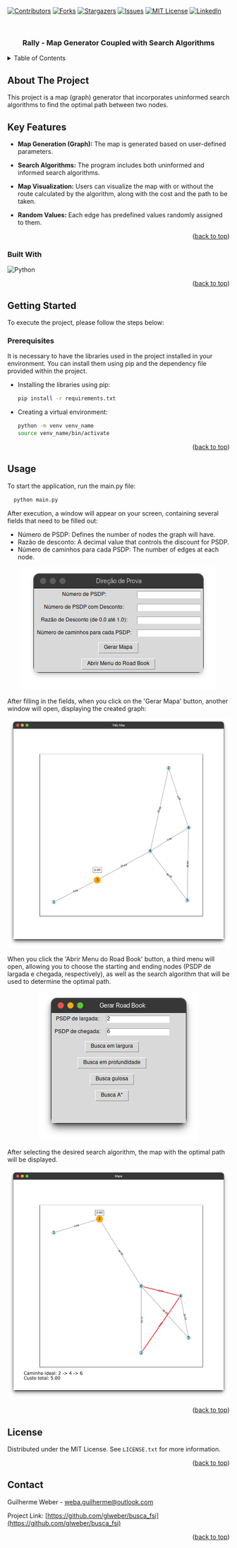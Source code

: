 <!-- Improved compatibility of back to top link: See: https://github.com/glweber/busca_fsi/pull/73 -->
<a name="readme-top"></a>
<!--
*** Thanks for checking out the busca_fsi. If you have a suggestion
*** that would make this better, please fork the repo and create a pull request
*** or simply open an issue with the tag "enhancement".
*** Don't forget to give the project a star!
*** Thanks again! Now go create something AMAZING! :D
-->



<!-- PROJECT SHIELDS -->
<!--
*** I'm using markdown "reference style" links for readability.
*** Reference links are enclosed in brackets [ ] instead of parentheses ( ).
*** See the bottom of this document for the declaration of the reference variables
*** for contributors-url, forks-url, etc. This is an optional, concise syntax you may use.
*** https://www.markdownguide.org/basic-syntax/#reference-style-links
-->
[![Contributors][contributors-shield]][contributors-url]
[![Forks][forks-shield]][forks-url]
[![Stargazers][stars-shield]][stars-url]
[![Issues][issues-shield]][issues-url]
[![MIT License][license-shield]][license-url]
[![LinkedIn][linkedin-shield]][linkedin-url]



<!-- PROJECT LOGO -->
<br />
<div align="center">


<h3 align="center">Rally - Map Generator Coupled with Search Algorithms</h3>

</div>

<!-- TABLE OF CONTENTS -->
<details>
  <summary>Table of Contents</summary>
  <ol>
    <li>
      <a href="#about-the-project">About The Project</a>
      <ul>
        <li><a href="#built-with">Built With</a></li>
      </ul>
    </li>
    <li>
      <a href="#getting-started">Getting Started</a>
      <ul>
        <li><a href="#prerequisites">Prerequisites</a></li>
      </ul>
    </li>
    <li><a href="#usage">Usage</a></li>
    <li><a href="#license">License</a></li>
    <li><a href="#contact">Contact</a></li>
  </ol>
</details>



<!-- ABOUT THE PROJECT -->

## About The Project

This project is a map (graph) generator that incorporates uninformed search algorithms to find the optimal path between
two nodes.

## Key Features

- **Map Generation (Graph):** The map is generated based on user-defined parameters.

- **Search Algorithms:** The program includes both uninformed and informed search algorithms.

- **Map Visualization:** Users can visualize the map with or without the route calculated by the algorithm, along with
  the cost and the path to be taken.

- **Random Values:** Each edge has predefined values randomly assigned to them.

<p align="right">(<a href="#readme-top">back to top</a>)</p>

### Built With

![Python][Python.lg]


<p align="right">(<a href="#readme-top">back to top</a>)</p>



<!-- GETTING STARTED -->

## Getting Started

To execute the project, please follow the steps below:

### Prerequisites

It is necessary to have the libraries used in the project installed in your environment. You can install them using pip
and the dependency file provided within the project.

* Installing the libraries using pip:
  ```sh
  pip install -r requirements.txt
  ```
* Creating a virtual environment:
  ```sh
  python -m venv venv_name
  source venv_name/bin/activate
  ```

<p align="right">(<a href="#readme-top">back to top</a>)</p>



<!-- USAGE EXAMPLES -->

## Usage

To start the application, run the main.py file:

```sh
  python main.py
```

After execution, a window will appear on your screen, containing several fields that need to be filled out:

* Número de PSDP: Defines the number of nodes the graph will have.
* Razão de desconto: A decimal value that controls the discount for PSDP.
* Número de caminhos para cada PSDP: The number of edges at each node.

<p align="center">
  <img src="/img/menu1.png"/>
</p>


After filling in the fields, when you click on the 'Gerar Mapa' button, another window will open, displaying the created
graph:

<p align="center">
  <img src="/img/mapa.png"/>
</p>

When you click the 'Abrir Menu do Road Book' button, a third menu will open, allowing you to choose the starting and
ending nodes (PSDP de largada e chegada, respectively), as well as the search algorithm that will be used to determine
the optimal path.

<p align="center">
  <img src="/img/roadbook.png"/>
</p>

After selecting the desired search algorithm, the map with the optimal path will be displayed.

<p align="center">
  <img src="/img/path.png" />
</p>

<p align="right">(<a href="#readme-top">back to top</a>)</p>

<!-- LICENSE -->

## License

Distributed under the MIT License. See `LICENSE.txt` for more information.

<p align="right">(<a href="#readme-top">back to top</a>)</p>



<!-- CONTACT -->

## Contact

Guilherme Weber - weba.guilherme@outlook.com

Project Link: [https://github.com/glweber/busca_fsi](https://github.com/glweber/busca_fsi)

<p align="right">(<a href="#readme-top">back to top</a>)</p>


<!-- MARKDOWN LINKS & IMAGES -->
<!-- https://www.markdownguide.org/basic-syntax/#reference-style-links -->

[contributors-shield]: https://img.shields.io/github/contributors/glweber/busca_fsi.svg?style=for-the-badge

[contributors-url]: https://github.com/glweber/busca_fsi/graphs/contributors

[forks-shield]: https://img.shields.io/github/forks/glweber/busca_fsi.svg?style=for-the-badge

[forks-url]: https://github.com/glweber/busca_fsi/network/members

[stars-shield]: https://img.shields.io/github/stars/glweber/busca_fsi.svg?style=for-the-badge

[stars-url]: https://github.com/glweber/busca_fsi/stargazers

[issues-shield]: https://img.shields.io/github/issues/glweber/busca_fsi.svg?style=for-the-badge

[issues-url]: https://github.com/glweber/busca_fsi/issues

[license-shield]: https://img.shields.io/github/license/glweber/busca_fsi.svg?style=for-the-badge

[license-url]: https://github.com/glweber/busca_fsi/blob/master/LICENSE.txt

[linkedin-shield]: https://img.shields.io/badge/-LinkedIn-black.svg?style=for-the-badge&logo=linkedin&colorB=555

[linkedin-url]: https://linkedin.com/in/gweberdesouza

[product-screenshot]: src/img/screenshot.png

[Python.lg]: https://img.shields.io/badge/python-3670A0?style=for-the-badge&logo=python&logoColor=ffdd54

[Python_url]: www.python.org
